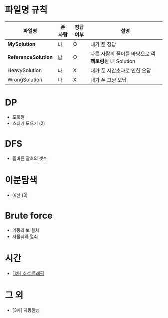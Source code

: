 # 파일명 규칙

|파일명|푼 사람|정답여부|설명|
|--|------|---|--|
|**MySolution**|나|O|내가 푼 정답|
|**ReferenceSolution**|남|O|다른 사람의 풀이를 바탕으로 **리팩토링**된 내 Solution|
|HeavySolution|나|X|내가 푼 시간초과로 인한 오답|
|WrongSolution|나|X|내가 푼 그냥 오답|


# DP
* 도둑질
* 스티커 모으기 (2)

# DFS
* 올바른 괄호의 갯수

# 이분탐색
* 예산 (3)

# Brute force
* 기둥과 보 설치
* 자물쇠와 열쇠

# 시간
* [[1차] 추석 트래픽](https://github.com/sedmz/programmers/tree/master/%5B1차%5D%20추석%20트래픽)

# 그 외
* [3차] 자동완성

